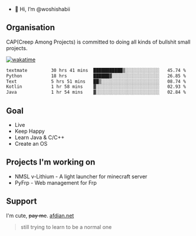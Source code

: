 - 👋 Hi, I’m @woshishabii

## Organisation

CAP(Creep Among Projects) is committed to doing all kinds of bullshit small projects.

[![wakatime](https://wakatime.com/badge/user/34d02784-acc1-4a16-82d7-33fdb53c4ed6.svg)](https://wakatime.com/@34d02784-acc1-4a16-82d7-33fdb53c4ed6)


<!--START_SECTION:waka-->

```txt
textmate         30 hrs 41 mins  ███████████▒░░░░░░░░░░░░░   45.74 %
Python           18 hrs          ██████▓░░░░░░░░░░░░░░░░░░   26.85 %
Text             5 hrs 51 mins   ██▒░░░░░░░░░░░░░░░░░░░░░░   08.74 %
Kotlin           1 hr 58 mins    ▓░░░░░░░░░░░░░░░░░░░░░░░░   02.93 %
Java             1 hr 54 mins    ▓░░░░░░░░░░░░░░░░░░░░░░░░   02.84 %
```

<!--END_SECTION:waka-->

## Goal
- Live
- Keep Happy
- Learn Java & C/C++
- Create an OS

## Projects I'm working on

- NMSL v-Lithium - A light launcher for minecraft server
- PyFrp - Web management for Frp


## Support
I'm cute, ~~pay me~~.
[afdian.net](https://afdian.net/a/woshishabi)

> still trying to learn to be a normal one

<!---
woshishabii/woshishabii is a ✨ special ✨ repository because its `README.md` (this file) appears on your GitHub profile.
You can click the Preview link to take a look at your changes.
--->
